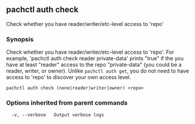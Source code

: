 ## pachctl auth check

Check whether you have reader/writer/etc-level access to 'repo'

### Synopsis


Check whether you have reader/writer/etc-level access to 'repo'. For example, 'pachctl auth check reader private-data' prints "true" if the you have at least "reader" access to the repo "private-data" (you could be a reader, writer, or owner). Unlike `pachctl auth get`, you do not need to have access to 'repo' to discover your own access level.

```
pachctl auth check (none|reader|writer|owner) <repo>
```

### Options inherited from parent commands

```
  -v, --verbose   Output verbose logs
```

